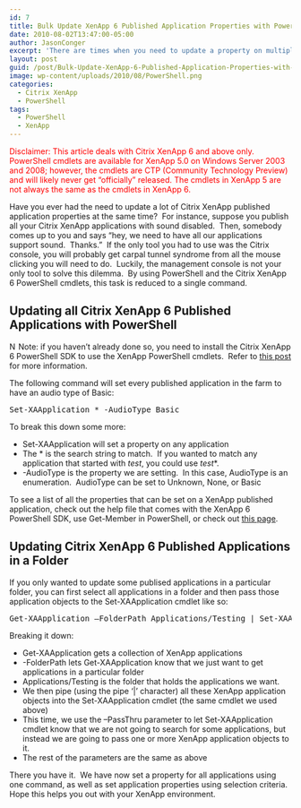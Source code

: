 ```yaml
---
id: 7
title: Bulk Update XenApp 6 Published Application Properties with PowerShell
date: 2010-08-02T13:47:00-05:00
author: JasonConger
excerpt: 'There are times when you need to update a property on multiple XenApp published applications.  If you only have a few applications to update, this can be done via the management console.  However, if you have more than a few applications to update, then PowerShell is the way to go.  In this post, I will show you how to use PowerShell to update published application properties on multiple applications at the same time.'
layout: post
guid: /post/Bulk-Update-XenApp-6-Published-Application-Properties-with-PowerShell.aspx
image: wp-content/uploads/2010/08/PowerShell.png
categories:
  - Citrix XenApp
  - PowerShell
tags:
  - PowerShell
  - XenApp
---
```

<span style="color: #ff0000;">Disclaimer: This article deals with Citrix XenApp 6 and above only. PowerShell cmdlets are available for XenApp 5.0 on Windows Server 2003 and 2008; however, the cmdlets are CTP (Community Technology Preview) and will likely never get “officially” released. The cmdlets in XenApp 5 are not always the same as the cmdlets in XenApp 6.</span>

Have you ever had the need to update a lot of Citrix XenApp published application properties at the same time?&nbsp; For instance, suppose you publish all your Citrix XenApp applications with sound disabled.&nbsp; Then, somebody comes up to you and says “hey, we need to have all our applications support sound.&nbsp; Thanks.”&nbsp; If the only tool you had to use was the Citrix console, you will probably get carpal tunnel syndrome from all the mouse clicking you will need to do.&nbsp; Luckily, the management console is not your only tool to solve this dilemma.&nbsp; By using PowerShell and the Citrix XenApp 6 PowerShell cmdlets, this task is reduced to a single command.
<h2>Updating all Citrix XenApp 6 Published Applications with PowerShell</h2>
<img style="display: inline; margin-left: 0px; margin-right: 0px; border: 0px;" title="Note" src="http://www.jasonconger.com/images/articleImages/info.png" border="0" alt="Note" width="16" height="16" align="left" /> Note: if you haven’t already done so, you need to install the Citrix XenApp 6 PowerShell SDK to use the XenApp PowerShell cmdlets.&nbsp; Refer to <a title="How to Install the Citrix XenApp 6 PowerShell Cmdlets" href="http://www.jasonconger.com/post/How-to-Install-the-Citrix-XenApp-6-PowerShell-Cmdlets.aspx">this post</a> for more information.

The following command will set every published application in the farm to have an audio type of Basic:
<pre class="brush: PowerShell;">Set-XAApplication * -AudioType Basic</pre>
To break this down some more:
<ul>
	<li>Set-XAApplication will set a property on any application</li>
	<li>The * is the search string to match.&nbsp; If you wanted to match any application that started with <em>test</em>, you could use <em>test</em>*.</li>
	<li>-AudioType is the property we are setting.&nbsp; In this case, AudioType is an enumeration.&nbsp; AudioType can be set to Unknown, None, or Basic</li>
</ul>
To see a list of all the properties that can be set on a XenApp published application, check out the help file that comes with the XenApp 6 PowerShell SDK, use Get-Member in PowerShell, or check out <a title="Citrix XenApp 6 Application Properties" href="http://www.jasonconger.com/page/Citrix-XenApp-6-Application-Properties.aspx">this page</a>.
<h2>Updating Citrix XenApp 6 Published Applications in a Folder</h2>
If you only wanted to update some publised applications in a particular folder, you can first select all applications in a folder and then pass those application objects to the Set-XAApplication cmdlet like so:
<pre class="brush: PowerShell;">Get-XAApplication –FolderPath Applications/Testing | Set-XAApplication –PassThru –AudioType Basic</pre>
Breaking it down:
<ul>
	<li>Get-XAApplication gets a collection of XenApp applications</li>
	<li>-FolderPath lets Get-XAApplication know that we just want to get applications in a particular folder</li>
	<li>Applications/Testing is the folder that holds the applications we want.</li>
	<li>We then pipe (using the pipe ‘|’ character) all these XenApp application objects into the Set-XAApplication cmdlet (the same cmdlet we used above)</li>
	<li>This time, we use the –PassThru parameter to let Set-XAApplication cmdlet know that we are not going to search for some applications, but instead we are going to pass one or more XenApp application objects to it.</li>
	<li>The rest of the parameters are the same as above</li>
</ul>
There you have it.&nbsp; We have now set a property for all applications using one command, as well as set application properties using selection criteria.&nbsp; Hope this helps you out with your XenApp environment.